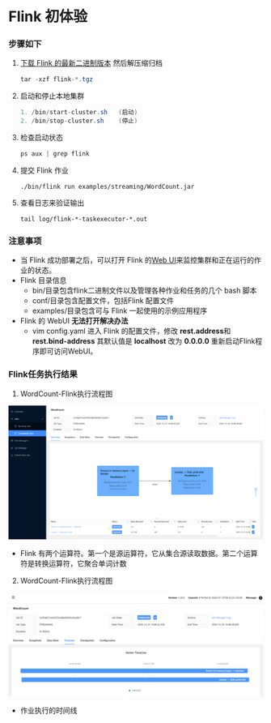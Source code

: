 # Flink 初体验

### 步骤如下

1. [下载 Flink 的最新二进制版本](https://flink.apache.org/downloads.html) 然后解压缩归档

   ```java
   tar -xzf flink-*.tgz
   ```

2. 启动和停止本地集群

   ```java
   1. /bin/start-cluster.sh   (启动)
   2. /bin/stop-cluster.sh    (停止)
   ```

3. 检查启动状态

   ```java
   ps aux | grep flink
   ```

4. 提交 Flink 作业

   ```
   ./bin/flink run examples/streaming/WordCount.jar
   ```

5. 查看日志来验证输出

   ```
   tail log/flink-*-taskexecutor-*.out
   ```


### 注意事项

- 当 Flink 成功部署之后，可以打开 Flink 的[Web UI](http://localhost:8081/)来监控集群和正在运行的作业的状态。
- Flink 目录信息
  -  bin/目录包含flink二进制文件以及管理各种作业和任务的几个 bash 脚本
  -  conf/目录包含配置文件，包括Flink 配置文件
  -  examples/目录包含可与 Flink 一起使用的示例应用程序
- Flink 的 WebUI **无法打开解决办法**
  - vim config.yaml 进入 Flink 的配置文件，修改 **rest.address**和**rest.bind-address** 其默认值是 **localhost** 改为 **0.0.0.0** 重新启动Flink程序即可访问WebUI。

### Flink任务执行结果

1. WordCount-Flink执行流程图

<img src="article/flink/picture/countword-Flink执行流程图.png" alt="图片alt" title="WordCount-Flink执行流程图">

- Flink 有两个运算符。第一个是源运算符，它从集合源读取数据。第二个运算符是转换运算符，它聚合单词计数

2. WordCount-Flink执行流程图

<img src="article/flink/picture/wordcount作业执行的时间线.png" alt="图片alt" title="WordCount-作业执行的时间线">

- 作业执行的时间线